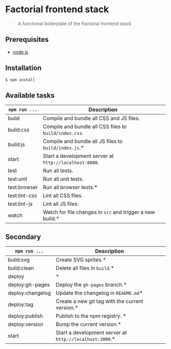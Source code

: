 # Factorial frontend stack 

> A functional boilerplate of the Factorial frontend stack 

## Prerequisites

* [node.js](https://nodejs.org/en/)

## Installation

    $ npm install

## Available tasks
 
`npm run ...` | Description
---|---
build | Compile and bundle all CSS and JS files.
build:css | Compile and bundle all CSS files to `build/index.css`.
build:js | Compile and bundle all JS files to `build/index.js`.*
start | Start a development server at `http://localhost:8080`.
test | Run all tests. 
test:unit | Run all unit tests.
test:browser | Run all browser tests.*
test:lint-css | Lint all CSS files.
test:lint-js | Lint all JS files.
watch | Watch for file changes in `src` and trigger a new build.*

## Secondary

`npm run ...` | Description
---|---
build:svg | Create SVG sprites.*
build:clean | Delete all files in `build`.*
deploy | *
deploy:gh-pages | Deploy the `gh-pages` branch.*
deploy:changelog | Update the changelog in `README.md`*
deploy:tag | Create a new git tag with the current version.*
deploy:publish | Publish to the npm registry. *
deploy:version | Bump the current version.*
start | Start a development server at `http://localhost:3000`.*
